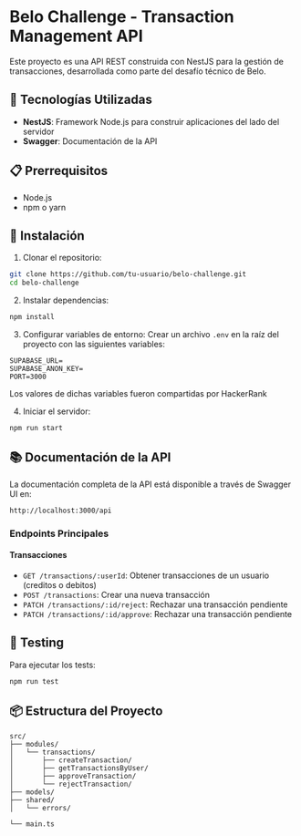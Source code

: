 # Belo Challenge - Transaction Management API

Este proyecto es una API REST construida con NestJS para la gestión de transacciones, desarrollada como parte del desafío técnico de Belo.

## 🚀 Tecnologías Utilizadas

- **NestJS**: Framework Node.js para construir aplicaciones del lado del servidor
- **Swagger**: Documentación de la API

## 📋 Prerrequisitos

- Node.js
- npm o yarn

## 🔧 Instalación

1. Clonar el repositorio:
```bash
git clone https://github.com/tu-usuario/belo-challenge.git
cd belo-challenge
```

2. Instalar dependencias:
```bash
npm install
```

3. Configurar variables de entorno:
Crear un archivo `.env` en la raíz del proyecto con las siguientes variables:
```env
SUPABASE_URL=
SUPABASE_ANON_KEY=
PORT=3000
```
Los valores de dichas variables fueron compartidas por HackerRank

4. Iniciar el servidor:
```bash
npm run start

```

## 📚 Documentación de la API

La documentación completa de la API está disponible a través de Swagger UI en:
```
http://localhost:3000/api
```

### Endpoints Principales

#### Transacciones
- `GET /transactions/:userId`: Obtener transacciones de un usuario (creditos o debitos)
- `POST /transactions`: Crear una nueva transacción
- `PATCH /transactions/:id/reject`: Rechazar una transacción pendiente
- `PATCH /transactions/:id/approve`: Rechazar una transacción pendiente


## 🧪 Testing

Para ejecutar los tests:
```bash
npm run test

```
## 📦 Estructura del Proyecto

```
src/
├── modules/
│   └── transactions/
│       ├── createTransaction/
│       ├── getTransactionsByUser/
│       ├── approveTransaction/
│       └── rejectTransaction/
├── models/
├── shared/
│   └── errors/

└── main.ts
```